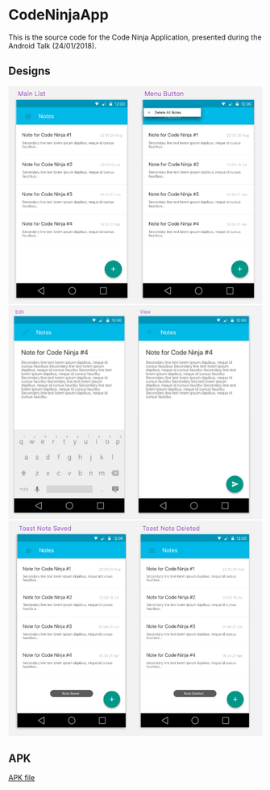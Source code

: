 # CodeNinjaApp
This is the source code for the Code Ninja Application, presented during the Android Talk (24/01/2018).

## Designs
![Alt text](designs/pic_one.png)
![Alt text](designs/pic_two.png)
![Alt text](designs/pic_three.png)

## APK
[APK file](presentation/release/app-release.apk)